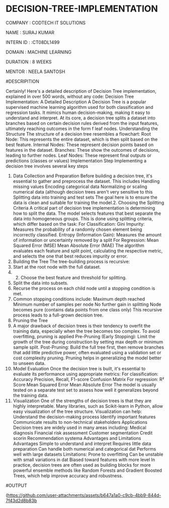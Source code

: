 # DECISION-TREE-IMPLEMENTATION
COMPANY : CODTECH IT SOLUTIONS

NAME : SURAJ KUMAR

INTERN ID : :CT08DL1499

DOMAIN : MACHINE LEARNING

DURATION : 8 WEEKS

MENTOR : NEELA SANTOSH

#DESCRIPITION

Certainly! Here's a detailed description of Decision Tree implementation, explained in over 500 words, without any code:
Decision Tree Implementation: A Detailed Description
A Decision Tree is a popular supervised machine learning algorithm used for both classification and regression tasks. It mimics human decision-making, making it easy to understand and interpret. At its core, a decision tree splits a dataset into branches based on certain decision rules derived from the input features, ultimately reaching outcomes in the form f leaf nodes.
Understanding the Structure
The structure of a decision tree resembles a flowchart:
Root Node: This represents the entire dataset, which is then split based on the best feature.
Internal Nodes: These represent decision points based on features in the dataset.
Branches: These show the outcomes of decisions, leading to further nodes.
Leaf Nodes: These represent final outputs or predictions (classes or values)
Implementation Step
Implementing a decision tree involves several key steps
1. Data Collection and Preparation
Before building a decision tree, it's essential to gather and preprocess the dataset. This includes
Handling missing values
Encoding categorical data
Normalizing or scaling numerical data (although decision trees aren't very sensitive to this
Splitting data into training and test sets
The goal here is to ensure the data is clean and suitable for training the model.2. Choosing the Splitting Criteria
A critical part of decision tree implementation is determining how to split the data. The model selects features that best separate the data into homogeneous groups. This is done using splitting criteria, which differ based on the task:
For Classification:
Gini Impurity: Measures the probability of a randomly chosen element being incorrectly classified.
Entropy (Information Gain): Measures the amount of information or uncertainty removed by a split
For Regression:
Mean Squared Error (MSE)
Mean Absolute Error (MAE)
The algorithm evaluates each feature and split point, calculating the respective metric, and selects the one that best reduces impurity or error.
3. Building the Tree
The tree-building process is recursive:
1. Start at the root node with the full dataset.
2. 2. Choose the best feature and threshold for splitting.
3. Split the data into subsets.
4. Recurse the process on each child node until a stopping condition is met.
5. Common stopping conditions include:
Maximum depth reached
Minimum number of samples per node
No further gain in splitting
Node becomes pure (contains data points from one class only)
This recursive process leads to a full-grown decision tree.
4. Pruning the Tree
5. A major drawback of decision trees is their tendency to overfit the training data, especially when the tree becomes too complex. To avoid overfitting, pruning is applied
Pre-Pruning (Early Stopping): Limit the growth of the tree during construction by setting max depth or minimum sample split.
Post-Pruning: Build the full tree first, then remove branches that add little predictive power, often evaluated using a validation set or cost complexity pruning.
Pruning helps in generalizing the model better to unseen data.
6. Model Evaluation
Once the decision tree is built, it's essential to evaluate its performance using appropriate metrics:
For classification:
Accuracy
Precision, Recall, F1-score
Confusion Matrix
For regression:
R² Score
Mean Squared Error
Mean Absolute Error
The model is usually tested on a separate test set to assess how well it generalizes beyond the training data.
7. Visualization
One of the strengths of decision trees is that they are highly interpretable. Many libraries, such as Scikit-learn in Python, allow easy visualization of the tree structure. Visualization can help:
Understand the decision-making process
Identify important features
Communicate results to non-technical stakeholders
Applications
Decision trees are widely used in many areas including:
Medical diagnosis
Financial risk assessment
Customer segmentation
Credit scorin
Recommendation systema
Advantages and Limitations
Advantages
Simple to understand and interpret
Requires little data preparation
Can handle both numerical and categorical dat
Performs well with large datasets
Limitations:
Prone to overfitting
Can be unstable with small variations in dat
Biased toward features with more level
In practice, decision trees are often used as building blocks for more powerful ensemble methods like Random Forests and Gradient Boosted Trees, which help improve accuracy and robustness.

#OUTPUT

(https://github.com/user-attachments/assets/b647a1a0-c9cb-4bb9-844d-7f43d2d8b83b

